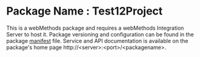 # Package Name : Test12Project
This is a webMethods package and requires a webMethods Integration Server to host it. Package versioning and configuration can be found in the package [manifest](./Test12Project/manifest.v3) file. Service and API documentation is available on the package's home page http://&lt;server&gt;:&lt;port&gt;/&lt;packagename>.